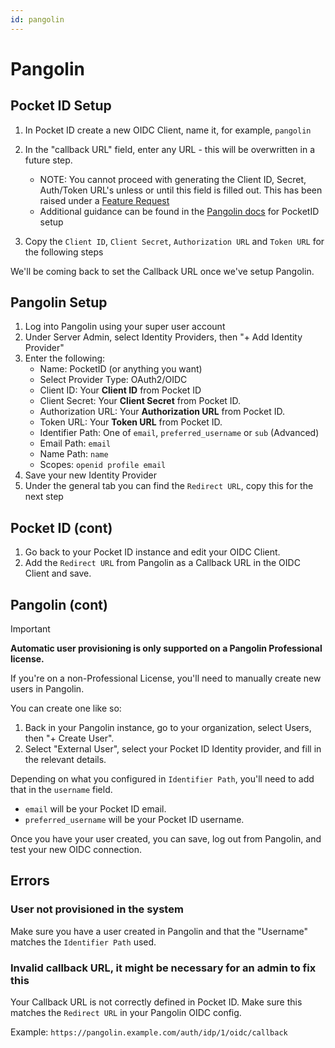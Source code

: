 ```yaml
---
id: pangolin
---
```


# Pangolin

## Pocket ID Setup

1. In Pocket ID create a new OIDC Client, name it, for example, `pangolin`
2. In the "callback URL" field, enter any URL - this will be overwritten in a future step.
   - NOTE: You cannot proceed with generating the Client ID, Secret, Auth/Token URL's unless or until this field is filled out. This has been raised under a [Feature Request](https://github.com/pocket-id/pocket-id/issues/538)
   - Additional guidance can be found in the [Pangolin docs](https://docs.fossorial.io/Pangolin/Identity%20Providers/Providers/pocket-id) for PocketID setup

3. Copy the `Client ID`, `Client Secret`, `Authorization URL` and `Token URL` for the following steps

We'll be coming back to set the Callback URL once we've setup Pangolin.

## Pangolin Setup

1. Log into Pangolin using your super user account
2. Under Server Admin, select Identity Providers, then "+ Add Identity Provider"
3. Enter the following:
   - Name: PocketID (or anything you want)
   - Select Provider Type: OAuth2/OIDC
   - Client ID: Your **Client ID** from Pocket ID
   - Client Secret: Your **Client Secret** from Pocket ID.
   - Authorization URL: Your **Authorization URL** from Pocket ID.
   - Token URL: Your **Token URL** from Pocket ID.
   - Identifier Path: One of `email`, `preferred_username` or `sub` (Advanced)
   - Email Path: `email`
   - Name Path: `name`
   - Scopes: `openid profile email`
4. Save your new Identity Provider
5. Under the general tab you can find the `Redirect URL`, copy this for the next step

## Pocket ID (cont)

1. Go back to your Pocket ID instance and edit your OIDC Client.
2. Add the `Redirect URL` from Pangolin as a Callback URL in the OIDC Client and save.

## Pangolin (cont)

> [!IMPORTANT]
> **Automatic user provisioning is only supported on a Pangolin Professional license.**

If you're on a non-Professional License, you'll need to manually create new users in Pangolin.

You can create one like so:

1. Back in your Pangolin instance, go to your organization, select Users, then "+ Create User".
2. Select "External User", select your Pocket ID Identity provider, and fill in the relevant details.

Depending on what you configured in `Identifier Path`, you'll need to add that in the `username` field.

- `email` will be your Pocket ID email.
- `preferred_username` will be your Pocket ID username.

Once you have your user created, you can save, log out from Pangolin, and test your new OIDC connection.

## Errors

### User not provisioned in the system

Make sure you have a user created in Pangolin and that the "Username" matches the `Identifier Path` used.

### Invalid callback URL, it might be necessary for an admin to fix this

Your Callback URL is not correctly defined in Pocket ID. Make sure this matches the `Redirect URL` in your Pangolin OIDC config.

Example: `https://pangolin.example.com/auth/idp/1/oidc/callback`
